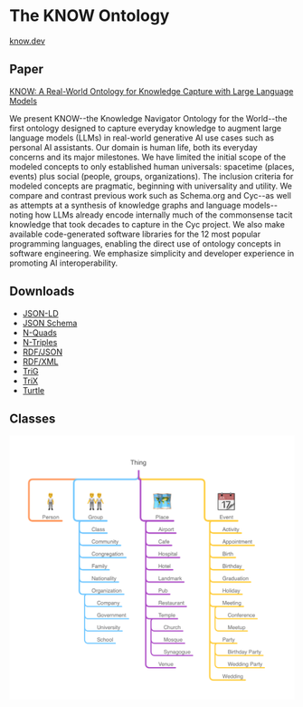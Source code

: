 # The KNOW Ontology

[know.dev](https://know.dev)

## Paper

[KNOW: A Real-World Ontology for Knowledge Capture with Large Language Models](https://arxiv.org/abs/2405.19877)

We present KNOW--the Knowledge Navigator Ontology for the World--the first
ontology designed to capture everyday knowledge to augment large language
models (LLMs) in real-world generative AI use cases such as personal AI
assistants. Our domain is human life, both its everyday concerns and its
major milestones. We have limited the initial scope of the modeled concepts
to only established human universals: spacetime (places, events) plus social
(people, groups, organizations). The inclusion criteria for modeled concepts
are pragmatic, beginning with universality and utility. We compare and
contrast previous work such as Schema.org and Cyc--as well as attempts at a
synthesis of knowledge graphs and language models--noting how LLMs already
encode internally much of the commonsense tacit knowledge that took decades
to capture in the Cyc project. We also make available code-generated
software libraries for the 12 most popular programming languages, enabling
the direct use of ontology concepts in software engineering. We emphasize
simplicity and developer experience in promoting AI interoperability.

## Downloads

- [JSON-LD](https://github.com/KnowOntology/know-ontology/releases/download/0.1.4/know.jsonld)
- [JSON Schema](https://github.com/KnowOntology/know-ontology/releases/download/0.1.4/know.schema.json)
- [N-Quads](https://github.com/KnowOntology/know-ontology/releases/download/0.1.4/know.nq)
- [N-Triples](https://github.com/KnowOntology/know-ontology/releases/download/0.1.4/know.nt)
- [RDF/JSON](https://github.com/KnowOntology/know-ontology/releases/download/0.1.4/know.rj)
- [RDF/XML](https://github.com/KnowOntology/know-ontology/releases/download/0.1.4/know.rdf)
- [TriG](https://github.com/KnowOntology/know-ontology/releases/download/0.1.4/know.trig)
- [TriX](https://github.com/KnowOntology/know-ontology/releases/download/0.1.4/know.trix)
- [Turtle](https://github.com/KnowOntology/know-ontology/releases/download/0.1.4/know.ttl)

## Classes

![Top-level classes](doc/classes.png)
